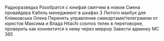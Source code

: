Радиоразведка
Разобратся с юнифай свитчем в новом
Смена провайдера
Кабель менеджмент в шкафах
3 Лютого макбук для Клімковська Олена
Перенять управление симкартами/телеграмом от юристов Максима и Влада
Hitachi cosmos телек в переговорке, проверить как коннектится к нему через миррор
Завести админку МС 365

